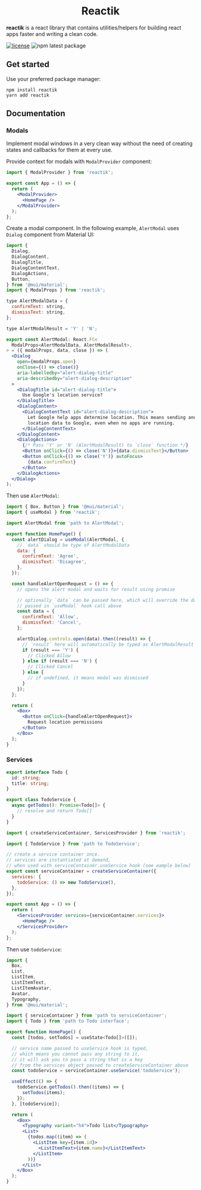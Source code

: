 <h1 align="center">Reactik</h1>

**reactik** is a react library that contains utilities/helpers for building react apps faster and writing a clean code.

[![license](https://img.shields.io/badge/license-MIT-blue.svg)](https://github.com/beqaweb/reactik/blob/HEAD/LICENSE)
![npm latest package](https://img.shields.io/badge/npm@latest-v0.0.4-blue)

## Get started

Use your preferred package manager:

```
npm install reactik
yarn add reactik
```

## Documentation

### Modals

Implement modal windows in a very clean way without the need of creating states and callbacks for them at every use.

Provide context for modals with `ModalProvider` component:

```jsx
import { ModalProvider } from 'reactik';

export const App = () => {
  return (
    <ModalProvider>
      <HomePage />
    </ModalProvider>
  );
};
```

Create a modal component. In the following example, `AlertModal` uses `Dialog` component from Material UI:

```jsx
import {
  Dialog,
  DialogContent,
  DialogTitle,
  DialogContentText,
  DialogActions,
  Button,
} from '@mui/material';
import { ModalProps } from 'reactik';

type AlertModalData = {
  confirmText: string,
  dismissText: string,
};

type AlertModalResult = 'Y' | 'N';

export const AlertModal: React.FC<
  ModalProps<AlertModalData, AlertModalResult>,
> = ({ modalProps, data, close }) => (
  <Dialog
    open={modalProps.open}
    onClose={() => close()}
    aria-labelledby="alert-dialog-title"
    aria-describedby="alert-dialog-description"
  >
    <DialogTitle id="alert-dialog-title">
      Use Google's location service?
    </DialogTitle>
    <DialogContent>
      <DialogContentText id="alert-dialog-description">
        Let Google help apps determine location. This means sending anonymous
        location data to Google, even when no apps are running.
      </DialogContentText>
    </DialogContent>
    <DialogActions>
      {/* Pass 'Y' or 'N' (AlertModalResult) to `close` function */}
      <Button onClick={() => close('N')}>{data.dismissText}</Button>
      <Button onClick={() => close('Y')} autoFocus>
        {data.confirmText}
      </Button>
    </DialogActions>
  </Dialog>
);
```

Then use `AlertModal`:

```jsx
import { Box, Button } from '@mui/material';
import { useModal } from 'reactik';

import AlertModal from 'path to AlertModal';

export function HomePage() {
  const alertDialog = useModal(AlertModal, {
    // `data` should be type of AlertModalData
    data: {
      confirmText: 'Agree',
      dismissText: 'Disagree',
    },
  });

  const handleAlertOpenRequest = () => {
    // opens the alert modal and waits for result using promise

    // optionally `data` can be passed here, which will override the data
    // passed in `useModal` hook call above
    const data = {
      confirmText: 'Allow',
      dismissText: 'Cancel',
    };

    alertDialog.controls.open(data).then((result) => {
      // `result` here will automatically be typed as AlertModalResult | undefined
      if (result === 'Y') {
        // Clicked Allow
      } else if (result === 'N') {
        // Clicked Cancel
      } else {
        // if undefined, it means modal was dismissed
      }
    });
  };

  return (
    <Box>
      <Button onClick={handleAlertOpenRequest}>
        Request location permissions
      </Button>
    </Box>
  );
}
```

### Services

```ts
export interface Todo {
  id: string;
  title: string;
}

export class TodoService {
  async getTodos(): Promise<Todo[]> {
    // resolve and return Todo[]
  }
}
```

```jsx
import { createServiceContainer, ServicesProvider } from 'reactik';

import { TodoService } from 'path to TodoService';

// create a service container once.
// services are instantiated at demand,
// when used with serviceContainer.useService hook (see eample below)
export const serviceContainer = createServiceContainer({
  services: {
    todoService: () => new TodoService(),
  },
});

export const App = () => {
  return (
    <ServicesProvider services={serviceContainer.services}>
      <HomePage />
    </ServicesProvider>
  );
};
```

Then use `todoService`:

```jsx
import {
  Box,
  List,
  ListItem,
  ListItemText,
  ListItemAvatar,
  Avatar,
  Typography,
} from '@mui/material';

import { serviceContainer } from 'path to serviceContainer';
import { Todo } from 'path to Todo interface';

export function HomePage() {
  const [todos, setTodos] = useState<Todo[]>([]);

  // service name passed to useService hook is typed,
  // which means you cannot pass any string to it,
  // it will ask you to pass a string that is a key
  // from the services object passed to createServiceContainer above
  const todoService = serviceContainer.useService('todoService');

  useEffect(() => {
    todoService.getTodos().then((items) => {
      setTodos(items);
    });
  }, [todoService]);

  return (
    <Box>
      <Typography variant="h4">Todo list</Typography>
      <List>
        {todos.map((item) => (
          <ListItem key={item.id}>
            <ListItemText>{item.name}</ListItemText>
          </ListItem>
        ))}
      </List>
    </Box>
  );
}
```
